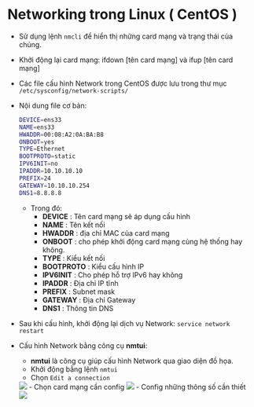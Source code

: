 # Networking trong Linux ( CentOS )

- Sử dụng lệnh `nmcli` để hiển thị những card mạng và trạng thái của chúng.
- Khởi động lại card mạng: ifdown [tên card mạng] và ifup [tên card mạng] 
- Các file cấu hình Network trong CentOS được lưu trong thư mục `/etc/sysconfig/network-scripts/`
- Nội dung file cơ bản:
	```sh
	DEVICE=ens33
	NAME=ens33
	HWADDR=00:08:A2:0A:BA:B8
	ONBOOT=yes
	TYPE=Ethernet
	BOOTPROTO=static
	IPV6INIT=no
	IPADDR=10.10.10.10
	PREFIX=24
	GATEWAY=10.10.10.254
	DNS1=8.8.8.8
	```
	- Trong đó:
		- **DEVICE** : Tên card mạng sẽ áp dụng cấu hình
		- **NAME** : Tên kết nối
		- **HWADDR** : địa chỉ MAC của card mạng
		- **ONBOOT** : cho phép khởi động card mạng cùng hệ thống hay không.
		- **TYPE** : Kiểu kết nối
		- **BOOTPROTO** : Kiểu cấu hình IP
		- **IPV6INIT** : Cho phép hỗ trợ IPv6 hay không
		- **IPADDR** : Địa chỉ IP tĩnh
		- **PREFIX** : Subnet mask
		- **GATEWAY** : Địa chỉ Gateway
		- **DNS1** : Thông tin DNS

- Sau khi cấu hình, khởi động lại dịch vụ Network:
	`service network restart`

- Cấu hình Network bằng công cụ **nmtui**:
	- **nmtui** là công cụ giúp cấu hình Network qua giao diện đồ họa.
	- Khởi động bằng lệnh `nmtui`
	- Chọn `Edit a connection`
	<img src="https://i.imgur.com/7cvpZdh.png">
	- Chọn card mạng cần config
	<img src="https://i.imgur.com/1ARBUuR.png">
	- Config những thông số cần thiết
	<img src="https://i.imgur.com/EQbDuya.png">



